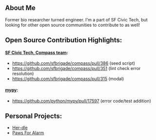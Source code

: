 ## About Me
Former bio researcher turned engineer. I'm a part of SF Civic Tech, but looking for other open source communities to contribute to as well!

## Open Source Contribution Highlights:
#### [SF Civic Tech, Compass team](https://github.com/sfbrigade/compass):
- https://github.com/sfbrigade/compass/pull/386 (seed script) 
- https://github.com/sfbrigade/compass/pull/351 (lint check error resolution)
- https://github.com/sfbrigade/compass/pull/315 (modal)

#### [mypy](https://github.com/python/mypy):
- https://github.com/python/mypy/pull/17597 (error code/test addition)

## Personal Projects:
- [Her-dle](https://her-dle.katrinaconnors.com/)
- [Paws For Alarm](http://www.pawsforalarm.org/)
<!--
**katconnors/katconnors** is a ✨ _special_ ✨ repository because its `README.md` (this file) appears on your GitHub profile.

Here are some ideas to get you started:

- 🔭 I’m currently working on ...
- 🌱 I’m currently learning ...
- 👯 I’m looking to collaborate on ...
- 🤔 I’m looking for help with ...
- 💬 Ask me about ...
- 📫 How to reach me: ...
- 😄 Pronouns: ...
- ⚡ Fun fact: ...
-->
